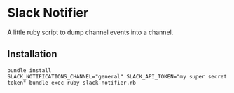 # Slack Notifier

A little ruby script to dump channel events into a channel.

## Installation

```
bundle install
SLACK_NOTIFICATIONS_CHANNEL="general" SLACK_API_TOKEN="my super secret token" bundle exec ruby slack-notifier.rb
```

